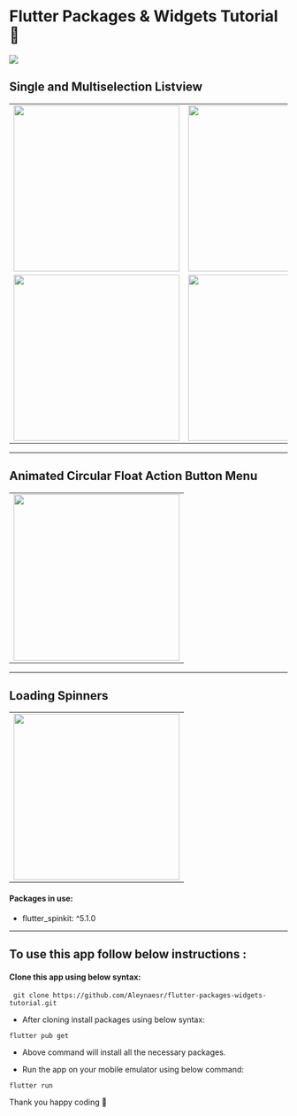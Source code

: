 # Flutter Packages & Widgets Tutorial 🎈
<a href="https://hits.seeyoufarm.com"><img src="https://hits.seeyoufarm.com/api/count/incr/badge.svg?url=https%3A%2F%2Fgithub.com%2Faleynaesr&count_bg=%23151515&title_bg=%23FF7BD4&icon=flutter.svg&icon_color=%2302D8FF&title=hits&edge_flat=false"/></a>

## Single and Multiselection Listview
 
 <table>
   <tbody>
      <tr>
         <td><img src="https://user-images.githubusercontent.com/45822686/156025381-af246d6e-4d93-4d5e-ad93-5b8936223978.png" height=300pm></td>
         <td><img src="https://user-images.githubusercontent.com/45822686/156025386-094a5b29-6f9d-47cc-8c2b-602f804ba459.png" height=300pm></td>
         <td><img src="https://user-images.githubusercontent.com/45822686/156025391-79a52e95-0901-4a1d-bb1d-c54b14ace303.png" height=300pm></td>
      </tr>
      <tr>
          <td><img src="https://user-images.githubusercontent.com/45822686/156025477-2021c6de-90ff-4520-a10f-d8b113d753e6.png" height=300pm></td> 
          <td><img src="https://user-images.githubusercontent.com/45822686/156025473-a15fbef7-65e6-49c7-a345-e37cbf806f1d.png" height=300pm></td>
         <td><img src="https://user-images.githubusercontent.com/45822686/156025477-2021c6de-90ff-4520-a10f-d8b113d753e6.png" height=300pm></td> 
         <td><img src="https://user-images.githubusercontent.com/45822686/156025481-c894ad9d-ae92-43c2-8e99-82eb66cbfaea.png" height=300pm></td>
         <td><img src="https://user-images.githubusercontent.com/45822686/156025491-02021b8b-32a8-41d6-ab36-dd9e0ee18f92.png" height=300pm></td>
      </tr>
   </tbody>
</table>
  
<hr> </hr>


## Animated Circular Float Action Button Menu
 
 <table>
   <tbody>
      <tr>
         <td><img src="https://user-images.githubusercontent.com/45822686/156224512-3d6aa47b-d575-47f4-9e73-96c33a78b876.gif" height=300pm></td>
      </tr>
   </tbody>
</table>

<hr> </hr>

## Loading Spinners
 
 <table>
   <tbody>
      <tr>
         <td><img src="https://user-images.githubusercontent.com/45822686/156224922-e19a0433-9b46-4064-b840-7137c1af7867.gif" height=300pm></td>
      </tr>
   </tbody>
</table>
  
#### Packages in use:

* flutter_spinkit: ^5.1.0
  
<hr> </hr>
 

## To use this app follow below instructions :
#### Clone this app using below syntax:

``` git clone https://github.com/Aleynaesr/flutter-packages-widgets-tutorial.git```

* After cloning install packages using below syntax:

``` flutter pub get ```

* Above command will install all the necessary packages.

* Run the app on your mobile emulator using below command:

``` flutter run ```

Thank you happy coding  🎈
